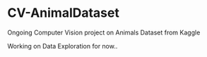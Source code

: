 # CV-AnimalDataset
Ongoing Computer Vision project on Animals Dataset from Kaggle

Working on Data Exploration for now..
